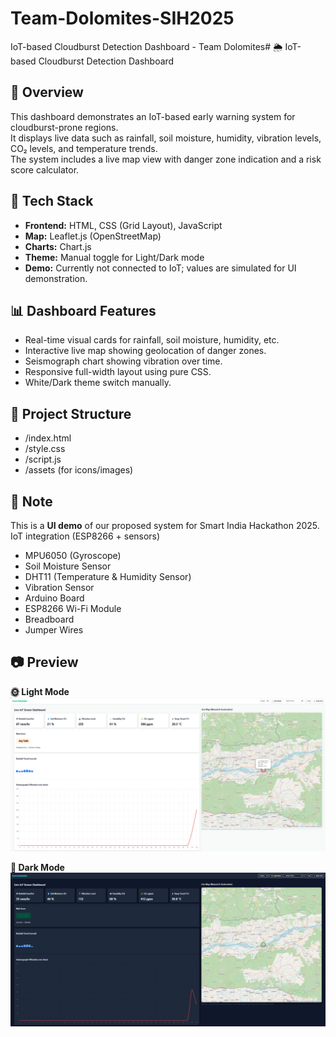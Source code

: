 # Team-Dolomites-SIH2025
IoT-based Cloudburst Detection Dashboard - Team Dolomites# 🌦️ IoT-based Cloudburst Detection Dashboard  

## 🧠 Overview
This dashboard demonstrates an IoT-based early warning system for cloudburst-prone regions.  
It displays live data such as rainfall, soil moisture, humidity, vibration levels, CO₂ levels, and temperature trends.  
The system includes a live map view with danger zone indication and a risk score calculator.

## 🧰 Tech Stack
- **Frontend:** HTML, CSS (Grid Layout), JavaScript  
- **Map:** Leaflet.js (OpenStreetMap)  
- **Charts:** Chart.js  
- **Theme:** Manual toggle for Light/Dark mode  
- **Demo:** Currently not connected to IoT; values are simulated for UI demonstration.

## 📊 Dashboard Features
- Real-time visual cards for rainfall, soil moisture, humidity, etc.  
- Interactive live map showing geolocation of danger zones.  
- Seismograph chart showing vibration over time.  
- Responsive full-width layout using pure CSS.  
- White/Dark theme switch manually.  

## 📁 Project Structure
- /index.html
- /style.css
- /script.js
- /assets (for icons/images)

## 🚨 Note
This is a **UI demo** of our proposed system for Smart India Hackathon 2025.  
IoT integration (ESP8266 + sensors) 
- MPU6050 (Gyroscope)
- Soil Moisture Sensor
- DHT11 (Temperature & Humidity Sensor)
- Vibration Sensor
- Arduino Board
- ESP8266 Wi-Fi Module
- Breadboard
- Jumper Wires

## 📷 Preview

**🌞 Light Mode**
![Dashboard Light Mode](dashboard-light.png)

**🌙 Dark Mode**
![Dashboard Dark Mode](dashboard-dark.png)
